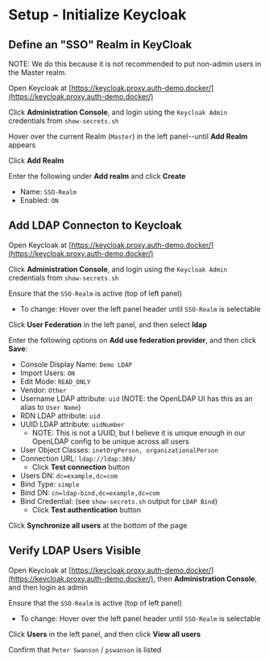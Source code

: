 # Setup - Initialize Keycloak

## Define an "SSO" Realm in KeyCloak

NOTE: We do this because it is not recommended to put non-admin users in the Master realm.

Open Keycloak at [https://keycloak.proxy.auth-demo.docker/](https://keycloak.proxy.auth-demo.docker/)

Click **Administration Console**, and login using the `Keycloak Admin` credentials from `show-secrets.sh`

Hover over the current Realm (`Master`) in the left panel--until **Add Realm** appears

Click **Add Realm**

Enter the following under **Add realm** and click **Create**

* Name: `SSO-Realm`
* Enabled: `ON`

## Add LDAP Connecton to Keycloak

Open Keycloak at [https://keycloak.proxy.auth-demo.docker/](https://keycloak.proxy.auth-demo.docker/)

Click **Administration Console**, and login using the `Keycloak Admin` credentials from `show-secrets.sh`

Ensure that the `SSO-Realm` is active (top of left panel)

* To change: Hover over the left panel header until `SSO-Realm` is selectable

Click **User Federation** in the left panel, and then select **ldap**

Enter the following options on **Add use federation provider**, and then click **Save**:

* Console Display Name: `Demo LDAP`
* Import Users: `ON`
* Edit Mode: `READ_ONLY`
* Vendor: `Other`
* Username LDAP attribute: `uid` (NOTE: the OpenLDAP UI has this as an alias to `User Name`)
* RDN LDAP attribute: `uid`
* UUID LDAP attribute: `uidNumber`
    * NOTE: This is not a UUID, but I believe it is unique enough in our OpenLDAP config
      to be unique across all users
* User Object Classes: `inetOrgPerson, organizationalPerson`
* Connection URL: `ldap://ldap:389/`
    * Click **Test connection** button
* Users DN: `dc=example,dc=com`
* Bind Type: `simple`
* Bind DN: `cn=ldap-bind,dc=example,dc=com`
* Bind Credential: (see `show-secrets.sh` output for `LDAP Bind`)
    * Click **Test authentication** button

Click **Synchronize all users** at the bottom of the page

## Verify LDAP Users Visible

Open Keycloak at [https://keycloak.proxy.auth-demo.docker/](https://keycloak.proxy.auth-demo.docker/),
then **Administration Console**, and then login as admin

Ensure that the `SSO-Realm` is active (top of left panel)

* To change: Hover over the left panel header until `SSO-Realm` is selectable

Click **Users** in the left panel, and then click **View all users**

Confirm that `Peter Swanson` / `pswanson` is listed
